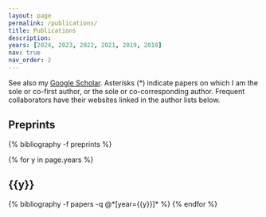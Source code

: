 ```yaml
---
layout: page
permalink: /publications/
title: Publications
description:
years: [2024, 2023, 2022, 2021, 2019, 2018]
nav: true
nav_order: 2
---
```

<!-- _pages/publications.md -->
See also my <a href="https://scholar.google.com/citations?user=qeCEIpwAAAAJ&hl=en">Google Scholar</a>. Asterisks (*) indicate papers on which I am the sole or co-first author, or the sole or co-corresponding author. Frequent collaborators have their websites linked in the author lists below.

<div class="publications">

<h2 class="year">Preprints</h2>

{% bibliography -f preprints %}

{% for y in page.years %}
  <h2 class="year">{{y}}</h2>
  {% bibliography -f papers -q @*[year={{y}}]* %}
{% endfor %}

</div>
